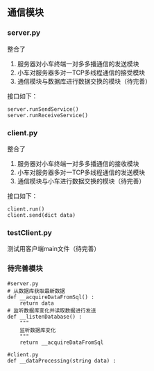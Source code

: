## 通信模块

### server.py

整合了
  1. 服务器对小车终端一对多多播通信的发送模块
  2. 小车对服务器多对一TCP多线程通信的接受模块
  3. 通信模块与数据库进行数据交换的模块（待完善）

接口如下：
```
server.runSendService()
server.runReceiveService()
```

### client.py

整合了
  1. 服务器对小车终端一对多多播通信的接收模块
  2. 小车对服务器多对一TCP多线程通信的发送模块
  3. 通信模块与小车进行数据交换的模块（待完善）

接口如下：
```
client.run()
client.send(dict data)
```
### testClient.py

测试用客户端main文件（待完善）

### 待完善模块
```
#server.py
# 从数据库获取最新数据
def __acquireDataFromSql() :
    return data
# 监听数据库变化并读取数据进行发送
def __listenDatabase() :
    """
    监听数据库变化
    """
    return __acquireDataFromSql
```
```
#client.py
def __dataProcessing(string data) :
```
